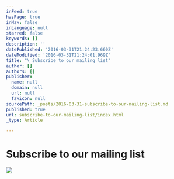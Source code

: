 ```yaml
---
inFeed: true
hasPage: true
inNav: false
inLanguage: null
starred: false
keywords: []
description: ''
datePublished: '2016-03-31T21:24:23.660Z'
dateModified: '2016-03-31T21:24:01.969Z'
title: "\_Subscribe to our mailing list"
author: []
authors: []
publisher:
  name: null
  domain: null
  url: null
  favicon: null
sourcePath: _posts/2016-03-31-subscribe-to-our-mailing-list.md
published: true
url: subscribe-to-our-mailing-list/index.html
_type: Article

---
```

# Subscribe to our mailing list
![](https://the-grid-user-content.s3-us-west-2.amazonaws.com/17479610-911e-4019-80a1-588cc3ad6595.gif)